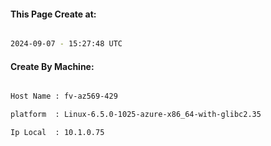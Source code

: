
   
#### This Page Create at:

```bash

2024-09-07 - 15:27:48 UTC

```

#### Create By Machine:

```bash

Host Name : fv-az569-429

platform  : Linux-6.5.0-1025-azure-x86_64-with-glibc2.35

Ip Local  : 10.1.0.75

```


